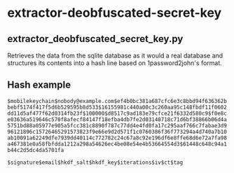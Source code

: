 #     extractor-deobfuscated-secret-key

## extractor_deobfuscated_secret_key.py
Retrieves the data from the sqlite database as it would a real database and structures its contents into a hash line based on 1password2john's format.

## Hash example
`$mobilekeychain$nobody@example.com$ef4b0bc381a687cfc6e3c8bbd94f636362bbebf5174f417f5d6b529595b8d533$16155981c440a00c3c260aa95c148fbdf11f0602dd11d5af477f62d0314fb23f$100000$d8517c9ad183e79cfce21f6332d580c9$f0e8ce03636a519646c570f8afecf84147f18efba4db7fe2d03140718c71d6bf38866b06d4a5751bd88a05977e905a5fcc381c8890f787c77dd4e4fd0fa17c295aaf766c7fabae3d996121896c15726465291573823f9e66e9d2d571f1c0760386f36f773294a4d740a7b10ab10091a62249dfe7939dd40114c772782c24c67a8c92e196df6e8ffe68d6e72a7fa98a467381e0a58fbfdda1212a298a54626ec4be08e54e4b53664554d3$61448c648c94a1b44c2d5dc4da5701fa`

`$signature$email$hkdf_salt$hkdf_key$iterations$iv$ct$tag`
